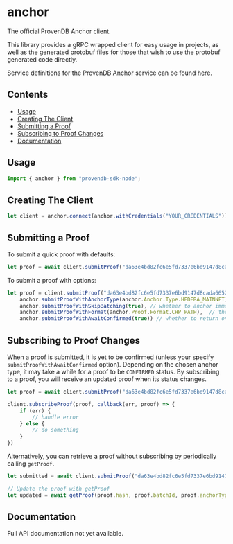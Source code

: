 # anchor

The official ProvenDB Anchor client. 

This library provides a gRPC wrapped client for easy usage in projects, as well as the generated protobuf files for those that wish to use the protobuf generated code directly.

Service definitions for the ProvenDB Anchor service can be found [here](https://github.com/SouthbankSoftware/provendb-apis/tree/main/anchor).

## Contents

- [Usage](#usage)
- [Creating The Client](#creating-the-client)
- [Submitting a Proof](#submitting-a-proof)
- [Subscribing to Proof Changes](#subscribing-to-proof-changes)
- [Documentation](#documentation)

## Usage 

```js
import { anchor } from "provendb-sdk-node";
```

## Creating The Client

```js
let client = anchor.connect(anchor.withCredentials("YOUR_CREDENTIALS"));
```

## Submitting a Proof

To submit a quick proof with defaults:

```js
let proof = await client.submitProof("da63e4bd82fc6e5fd7337e6bd9147d8cada6652d9049020edc6deb69b18cf69c")
```

To submit a proof with options:

```js
let proof = client.submitProof("da63e4bd82fc6e5fd7337e6bd9147d8cada6652d9049020edc6deb69b18cf69c", 
    anchor.submitProofWithAnchorType(anchor.Anchor.Type.HEDERA_MAINNET), // your chosen anchor type
    anchor.submitProofWithSkipBatching(true), // whether to anchor immediately and skip the batching process
    anchor.submitProofWithFormat(anchor.Proof.Format.CHP_PATH),  // the proof format
    anchor.submitProofWithAwaitConfirmed(true)) // whether to return only when the proof status is CONFIRMED.
```

## Subscribing to Proof Changes

When a proof is submitted, it is yet to be confirmed (unless your specify `submitProofWithAwaitConfirmed` option). Depending on the chosen anchor type, it may take a while for a proof to be `CONFIRMED` status. By subscribing to a proof, you will receive an updated proof when its status changes.

```js
let proof = await client.submitProof("da63e4bd82fc6e5fd7337e6bd9147d8cada6652d9049020edc6deb69b18cf69c")

client.subscribeProof(proof, callback(err, proof) => {
    if (err) {
        // handle error
    } else {
        // do something
    }
})
```

Alternatively, you can retrieve a proof without subscribing by periodically calling `getProof`.

```js
let submitted = await client.submitProof("da63e4bd82fc6e5fd7337e6bd9147d8cada6652d9049020edc6deb69b18cf69c")

// Update the proof with getProof
let updated = await getProof(proof.hash, proof.batchId, proof.anchorType)
```

## Documentation

Full API documentation not yet available.